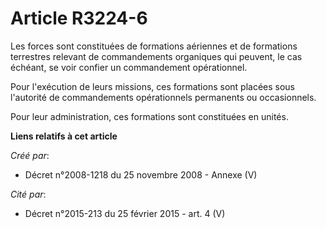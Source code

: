 # Article R3224-6

Les forces sont constituées de formations aériennes et de formations terrestres relevant de commandements organiques qui
peuvent, le cas échéant, se voir confier un commandement opérationnel.

Pour l'exécution de leurs missions, ces formations sont placées sous l'autorité de commandements opérationnels permanents ou
occasionnels.

Pour leur administration, ces formations sont constituées en unités.

**Liens relatifs à cet article**

_Créé par_:

  - Décret n°2008-1218 du 25 novembre 2008 -  Annexe (V)

_Cité par_:

  - Décret n°2015-213 du 25 février 2015 - art. 4 (V)
